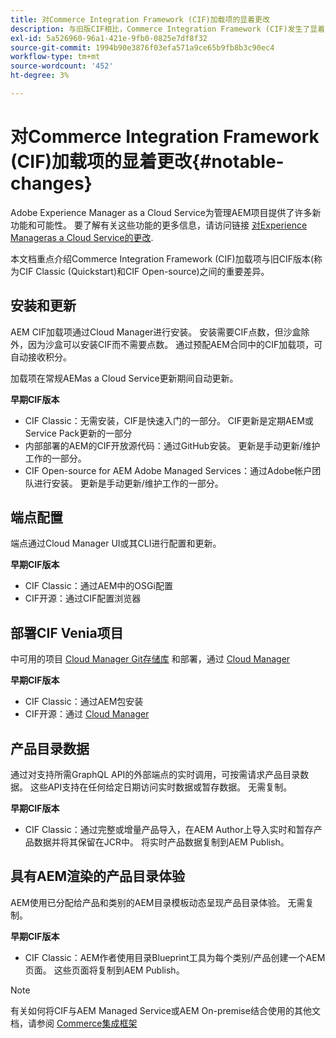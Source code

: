 ```yaml
---
title: 对Commerce Integration Framework (CIF)加载项的显着更改
description: 与旧版CIF相比，Commerce Integration Framework (CIF)发生了显着更改。
exl-id: 5a526960-96a1-421e-9fb0-0825e7df8f32
source-git-commit: 1994b90e3876f03efa571a9ce65b9fb8b3c90ec4
workflow-type: tm+mt
source-wordcount: '452'
ht-degree: 3%

---
```


# 对Commerce Integration Framework (CIF)加载项的显着更改{#notable-changes}

Adobe Experience Manager as a Cloud Service为管理AEM项目提供了许多新功能和可能性。 要了解有关这些功能的更多信息，请访问链接 [对Experience Manageras a Cloud Service的更改](/help/release-notes/aem-cloud-changes.md).

本文档重点介绍Commerce Integration Framework (CIF)加载项与旧CIF版本(称为CIF Classic (Quickstart)和CIF Open-source)之间的重要差异。

## 安装和更新

AEM CIF加载项通过Cloud Manager进行安装。 安装需要CIF点数，但沙盒除外，因为沙盒可以安装CIF而不需要点数。 通过预配AEM合同中的CIF加载项，可自动接收积分。

加载项在常规AEMas a Cloud Service更新期间自动更新。

**早期CIF版本**

* CIF Classic：无需安装，CIF是快速入门的一部分。 CIF更新是定期AEM或Service Pack更新的一部分
* 内部部署的AEM的CIF开放源代码：通过GitHub安装。 更新是手动更新/维护工作的一部分。
* CIF Open-source for AEM Adobe Managed Services：通过Adobe帐户团队进行安装。 更新是手动更新/维护工作的一部分。

## 端点配置

端点通过Cloud Manager UI或其CLI进行配置和更新。

**早期CIF版本**

* CIF Classic：通过AEM中的OSGi配置
* CIF开源：通过CIF配置浏览器

## 部署CIF Venia项目

中可用的项目 [Cloud Manager Git存储库](https://experienceleague.adobe.com/docs/experience-manager-cloud-service/content/implementing/using-cloud-manager/managing-code/integrating-with-git.html) 和部署，通过 [Cloud Manager](https://experienceleague.adobe.com/docs/experience-manager-cloud-service/content/implementing/deploying/overview.html)

**早期CIF版本**

* CIF Classic：通过AEM包安装
* CIF开源：通过 [Cloud Manager](https://experienceleague.adobe.com/docs/experience-manager-cloud-manager/content/introduction.html)

## 产品目录数据

通过对支持所需GraphQL API的外部端点的实时调用，可按需请求产品目录数据。 这些API支持在任何给定日期访问实时数据或暂存数据。 无需复制。

**早期CIF版本**

* CIF Classic：通过完整或增量产品导入，在AEM Author上导入实时和暂存产品数据并将其保留在JCR中。 将实时产品数据复制到AEM Publish。

## 具有AEM渲染的产品目录体验

AEM使用已分配给产品和类别的AEM目录模板动态呈现产品目录体验。 无需复制。

**早期CIF版本**

* CIF Classic：AEM作者使用目录Blueprint工具为每个类别/产品创建一个AEM页面。 这些页面将复制到AEM Publish。

>[!NOTE]
>
>有关如何将CIF与AEM Managed Service或AEM On-premise结合使用的其他文档，请参阅 [Commerce集成框架](https://www.adobe.io/apis/experiencecloud/commerce-integration-framework/getting-started.html)
